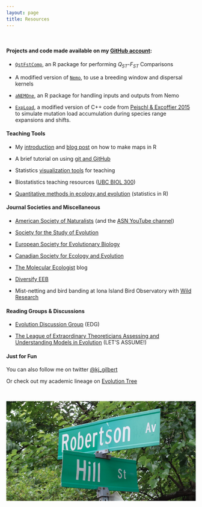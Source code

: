 ```yaml
---
layout: page
title: Resources
---
```



&nbsp;


#### Projects and code made available on my [GitHub account](https://github.com/kjgilbert):

- [`QstFstComp`](https://github.com/kjgilbert/QstFstComp), an R package for performing *Q<sub>ST</sub>*-*F<sub>ST</sub>* Comparisons

- A modified version of [`Nemo`](https://github.com/kjgilbert/NemoDispersalKernel), to use a breeding window and dispersal kernels

- [`aNEMOne`](https://github.com/kjgilbert/aNEMOne), an R package for handling inputs and outputs from Nemo

- [`ExpLoad`](https://github.com/kjgilbert/ExpLoad), a modified version of C++ code from [Peischl & Excoffier 2015](https://onlinelibrary.wiley.com/doi/abs/10.1111/mec.13154) to simulate mutation load accumulation during species range expansions and shifts.


#### Teaching Tools

- My [introduction](https://github.com/kjgilbert/kjgilbert.github.io/raw/master/pdfs/R_MakingMaps.pdf) and [blog post](http://www.molecularecologist.com/2012/09/making-maps-with-r/) on how to make maps in R

- A brief tutorial on using [git and GitHub](https://github.com/kjgilbert/kjgilbert.github.io/raw/master/pdfs/KGilbert_GitTutorial.pdf) 

- Statistics [visualization tools](http://www.zoology.ubc.ca/~whitlock/kingfisher/KFhomepage.htm) for teaching

- Biostatistics teaching resources ([UBC BIOL 300](http://www.zoology.ubc.ca/~whitlock/bio300/))

- [Quantitative methods in ecology and evolution](http://www.zoology.ubc.ca/biol548/index.html) (statistics in R)


#### Journal Societies and Miscellaneous

- [American Society of Naturalists](http://www.amnat.org/home.html) (and the [ASN YouTube channel](https://www.youtube.com/channel/UC8FDICm2TYLT-y1FB8gcQlA?&ab_channel=ASNAmNat))

- [Society for the Study of Evolution](http://www.evolutionsociety.org/)

- [European Society for Evolutionary Biology](http://eseb.org/)

- [Canadian Society for Ecology and Evolution](http://csee-scee.ca/)

- [The Molecular Ecologist](http://www.molecularecologist.com/) blog

- [Diversify EEB](https://diversifyeeb.wordpress.com/)

- Mist-netting and bird banding at Iona Island Bird Observatory with [Wild Research](http://wildresearch.ca/)


#### Reading Groups & Discussions

- [Evolution Discussion Group](http://www.biodiversity.ubc.ca/edg/) (EDG)

- [The League of Extraordinary Theoreticians Assessing and Understanding Models in Evolution](http://www.zoology.ubc.ca/let/) (LET’S ASSUME!)


#### Just for Fun

You can also follow me on twitter [@kj_gilbert](https://twitter.com/kj_gilbert)

Or check out my academic lineage on [Evolution Tree](http://academictree.org/evolution/tree.php?pid=50418&fontsize=0&pnodecount=4&cnodecount=2)

&nbsp;


![photo](https://github.com/kjgilbert/kjgilbert.github.io/raw/master/extras/HillRobertson_Cropped.png)



